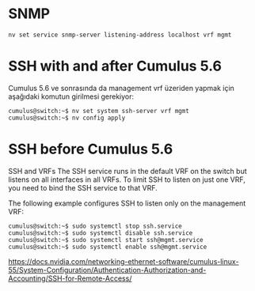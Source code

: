 # SNMP

    nv set service snmp-server listening-address localhost vrf mgmt

# SSH with and after Cumulus 5.6 
Cumulus 5.6 ve sonrasında da management vrf üzeriden yapmak için aşağıdaki komutun girilmesi gerekiyor: 

    cumulus@switch:~$ nv set system ssh-server vrf mgmt
    cumulus@switch:~$ nv config apply

# SSH before Cumulus 5.6 

SSH and VRFs The SSH service runs in the default VRF on the switch but listens on all interfaces in all VRFs. To limit SSH to listen on just one VRF, you need to bind the SSH service to that VRF.

The following example configures SSH to listen only on the management VRF:

    cumulus@switch:~$ sudo systemctl stop ssh.service
    cumulus@switch:~$ sudo systemctl disable ssh.service
    cumulus@switch:~$ sudo systemctl start ssh@mgmt.service
    cumulus@switch:~$ sudo systemctl enable ssh@mgmt.service

https://docs.nvidia.com/networking-ethernet-software/cumulus-linux-55/System-Configuration/Authentication-Authorization-and-Accounting/SSH-for-Remote-Access/
